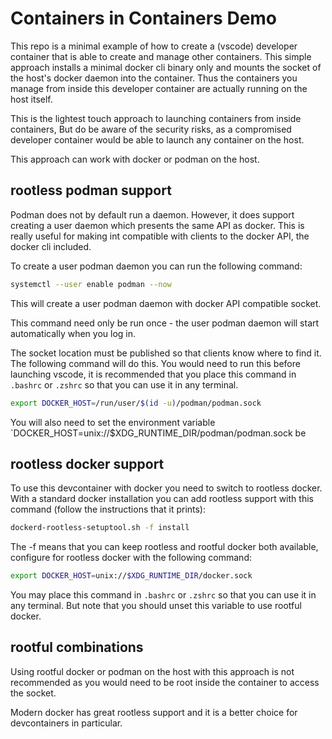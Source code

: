 Containers in Containers Demo
=============================

This repo is a minimal example of how to create a (vscode) developer container that is able to create and manage other containers. This simple approach installs a minimal docker cli binary only and mounts the socket of the host's docker daemon into the container. Thus the containers you manage from inside this developer container are actually running on the host itself.

This is the lightest touch approach to launching containers from inside containers, But do be aware of the security risks, as a compromised developer container would be able to launch any container on the host.

This approach can work with docker or podman on the host.


rootless podman support
-----------------------

Podman does not by default run a daemon. However, it does support creating a user daemon which presents the same API as docker. This is really useful for making int compatible with clients to the docker API, the docker cli included.

To create a user podman daemon you can run the following command:

```bash
systemctl --user enable podman --now
```

This will create a user podman daemon with docker API compatible socket.

This command need only be run once - the user podman daemon will start automatically when you log in.

The socket location must be published so that clients know where to find it. The following command will do this. You would need to run this before launching vscode, it is recommended that you place this command in `.bashrc` or `.zshrc` so that you can use it in any terminal.

```bash
export DOCKER_HOST=/run/user/$(id -u)/podman/podman.sock
```

You will also need to set the environment variable `DOCKER_HOST=unix://$XDG_RUNTIME_DIR/podman/podman.sock be

rootless docker support
-----------------------

To use this devcontainer with docker you need to switch to rootless docker. With a standard docker installation you can add rootless support with this command (follow the instructions that it prints):

```bash
dockerd-rootless-setuptool.sh -f install
```

The -f means that you can keep rootless and rootful docker both available, configure for rootless docker with the following command:

```bash
export DOCKER_HOST=unix://$XDG_RUNTIME_DIR/docker.sock
```

You may place this command in `.bashrc` or `.zshrc` so that you can use it in any terminal. But note that you should unset this variable to use rootful docker.


rootful combinations
--------------------

Using rootful docker or podman on the host with this approach is not recommended as you would need to be root inside the container to access the socket.

Modern docker has great rootless support and it is a better choice for devcontainers in particular.
